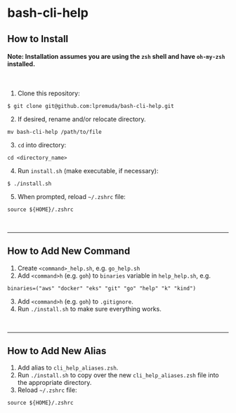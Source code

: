 # bash-cli-help

## How to Install
#### Note: Installation assumes you are using the `zsh` shell and have `oh-my-zsh` installed.
&nbsp;

1. Clone this repository:
```shell
$ git clone git@github.com:lpremuda/bash-cli-help.git
```

2. If desired, rename and/or relocate directory.
```shell
mv bash-cli-help /path/to/file
```

3. `cd` into directory:
```shell
cd <directory_name>
```

4. Run `install.sh` (make executable, if necessary):
```shell
$ ./install.sh
```

5. When prompted, reload `~/.zshrc` file:
```shell
source ${HOME}/.zshrc
```

&nbsp;

---
## How to Add New Command

1. Create `<command>_help.sh`, e.g. `go_help.sh`
2. Add `<command>h` (e.g. `goh`) to `binaries` variable in `help_help.sh`, e.g.
```shell
binaries=("aws" "docker" "eks" "git" "go" "help" "k" "kind")
```
3. Add `<command>h` (e.g. `goh`) to `.gitignore`.
4. Run `./install.sh` to make sure everything works.

&nbsp;

---

## How to Add New Alias

1. Add alias to `cli_help_aliases.zsh`.
2. Run `./install.sh` to copy over the new `cli_help_aliases.zsh` file into the appropriate directory.
3. Reload `~/.zshrc` file:
```shell
source ${HOME}/.zshrc
```


